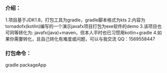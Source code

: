 ### 介绍：
1.项目基于JDK1.8，打包工具为gradle，gradle脚本格式为kts
2.内容为tornadofx(kotlin)编写的一个演示javafx项目打包为exe软件的demo
3.该项目也可同等转化为: javafx(java)+maven，但本人平时也已习惯用kotlin+gradle
4.如果你需要转化，且自己转化有难度或问题，可以与我交流 QQ：1569558447

### 打包命令：
gradle packageApp
